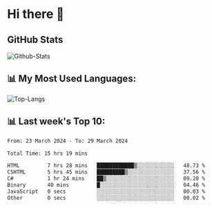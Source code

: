 # Hi there 👋

## GitHub Stats
![Github-Stats](https://github-readme-stats-sigma-five.vercel.app/api?username=ltorson&show_icons=true&theme=radical&count_private=true)

## 📊 My Most Used Languages:
![Top-Langs](https://github-readme-stats-sigma-five.vercel.app/api/top-langs/?username=LTorson&layout=compact&langs_count=10)

## 📊 Last week's Top 10:
<!--START_SECTION:waka-->

```txt
From: 23 March 2024 - To: 29 March 2024

Total Time: 15 hrs 19 mins

HTML         7 hrs 28 mins   ████████████▒░░░░░░░░░░░░   48.73 %
CSHTML       5 hrs 45 mins   █████████▒░░░░░░░░░░░░░░░   37.56 %
C#           1 hr 24 mins    ██▒░░░░░░░░░░░░░░░░░░░░░░   09.20 %
Binary       40 mins         █░░░░░░░░░░░░░░░░░░░░░░░░   04.46 %
JavaScript   0 secs          ░░░░░░░░░░░░░░░░░░░░░░░░░   00.03 %
Other        0 secs          ░░░░░░░░░░░░░░░░░░░░░░░░░   00.02 %
```

<!--END_SECTION:waka-->
